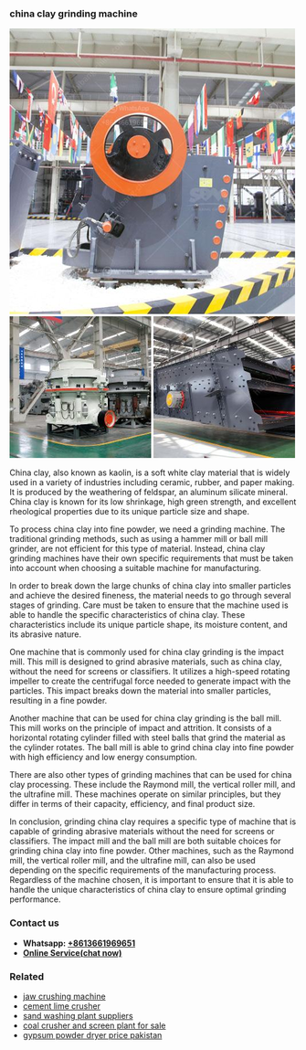 <h3>china clay grinding machine</h3><img src='1708499292.jpg' alt=''><p>China clay, also known as kaolin, is a soft white clay material that is widely used in a variety of industries including ceramic, rubber, and paper making. It is produced by the weathering of feldspar, an aluminum silicate mineral. China clay is known for its low shrinkage, high green strength, and excellent rheological properties due to its unique particle size and shape.</p><p>To process china clay into fine powder, we need a grinding machine. The traditional grinding methods, such as using a hammer mill or ball mill grinder, are not efficient for this type of material. Instead, china clay grinding machines have their own specific requirements that must be taken into account when choosing a suitable machine for manufacturing.</p><p>In order to break down the large chunks of china clay into smaller particles and achieve the desired fineness, the material needs to go through several stages of grinding. Care must be taken to ensure that the machine used is able to handle the specific characteristics of china clay. These characteristics include its unique particle shape, its moisture content, and its abrasive nature.</p><p>One machine that is commonly used for china clay grinding is the impact mill. This mill is designed to grind abrasive materials, such as china clay, without the need for screens or classifiers. It utilizes a high-speed rotating impeller to create the centrifugal force needed to generate impact with the particles. This impact breaks down the material into smaller particles, resulting in a fine powder.</p><p>Another machine that can be used for china clay grinding is the ball mill. This mill works on the principle of impact and attrition. It consists of a horizontal rotating cylinder filled with steel balls that grind the material as the cylinder rotates. The ball mill is able to grind china clay into fine powder with high efficiency and low energy consumption.</p><p>There are also other types of grinding machines that can be used for china clay processing. These include the Raymond mill, the vertical roller mill, and the ultrafine mill. These machines operate on similar principles, but they differ in terms of their capacity, efficiency, and final product size.</p><p>In conclusion, grinding china clay requires a specific type of machine that is capable of grinding abrasive materials without the need for screens or classifiers. The impact mill and the ball mill are both suitable choices for grinding china clay into fine powder. Other machines, such as the Raymond mill, the vertical roller mill, and the ultrafine mill, can also be used depending on the specific requirements of the manufacturing process. Regardless of the machine chosen, it is important to ensure that it is able to handle the unique characteristics of china clay to ensure optimal grinding performance.</p><h3>Contact us</h3><ul><li><strong>Whatsapp:&nbsp;<a href="https://wa.me/8613661969651">+8613661969651</a></strong></li><li><a href="https://swt.shibang-china.com/?git&amp;zhl&amp;china clay grinding machine"><strong>Online Service(chat now)</strong></a></li></ul><h3>Related</h3><ul><li><a href='jaw crushing machine.md'>jaw crushing machine</a></li><li><a href='cement lime crusher.md'>cement lime crusher</a></li><li><a href='sand washing plant suppliers.md'>sand washing plant suppliers</a></li><li><a href='coal crusher and screen plant for sale.md'>coal crusher and screen plant for sale</a></li><li><a href='gypsum powder dryer price pakistan.md'>gypsum powder dryer price pakistan</a></li></ul>